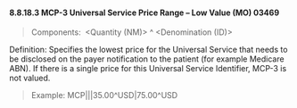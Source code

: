 #### 8.8.18.3 MCP-3 Universal Service Price Range – Low Value (MO) 03469

> Components:  &lt;Quantity (NM)> ^ &lt;Denomination (ID)>

Definition: Specifies the lowest price for the Universal Service that needs to be disclosed on the payer notification to the patient (for example Medicare ABN). If there is a single price for this Universal Service Identifier, MCP-3 is not valued.

> Example: MCP|||35.00^USD|75.00^USD
